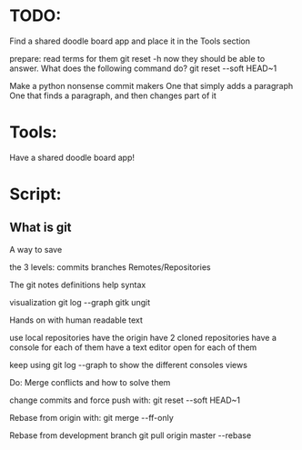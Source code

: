 





# TODO:

Find a shared doodle board app and place it in the Tools section

prepare:
read terms for them
git reset -h
now they should be able to answer. What does the following command do?
git reset --soft HEAD~1


Make a python nonsense commit makers
One that simply adds a paragraph
One that finds a paragraph, and then changes part of it

# Tools:
Have a shared doodle board app!





# Script:

## What is git
A way to save

the 3 levels:
commits
branches
Remotes/Repositories

The git notes
definitions
help syntax

visualization
git log --graph
gitk
ungit



Hands on with human readable text

use local repositories
have the origin
have 2 cloned repositories
have a console for each of them
have a text editor open for each of them

keep using git log --graph to show the different consoles views


Do:
Merge conflicts and how to solve them

change commits and force push with:
    git reset --soft HEAD~1

Rebase from origin with:
    git merge --ff-only <your-development-branch-name>

Rebase from development branch
    git pull origin master --rebase


